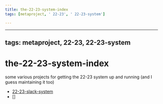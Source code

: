 ```yaml
---
title: the-22-23-system-index
tags: [metaproject, ' 22-23', ' 22-23-system']

---
```


---
tags: metaproject, 22-23, 22-23-system
---

# the-22-23-system-index

some various projects for getting the 22-23 system up and running (and I guess maintaining it too)

- [22-23-slack-system](/VKKZiEUaTPmlrjhf6XM9hA)
- []